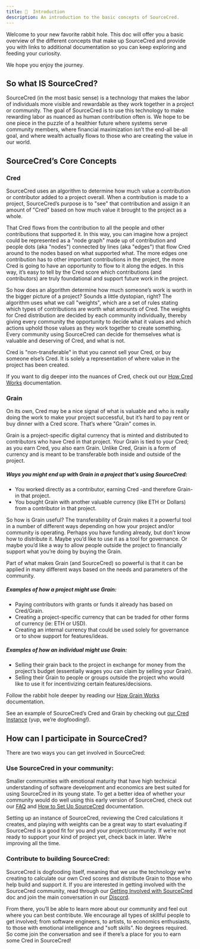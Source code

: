 ```yaml
---
title: 🌱  Introduction
description: An introduction to the basic concepts of SourceCred.
---
```


Welcome to your new favorite rabbit hole. This doc will offer you a basic
overview of the different concepts that make up SourceCred and provide you with
links to additional documentation so you can keep exploring and feeding your
curiosity.

We hope you enjoy the journey.

## So what IS SourceCred?

SourceCred (in the most basic sense) is a technology that makes the labor of
individuals more visible and rewardable as they work together in a project or
community. The goal of SourceCred is to use this technology to make rewarding
labor as nuanced as human contribution often is. We hope to be one piece in the
puzzle of a healthier future where systems serve community members, where
financial maximization isn’t the end-all be-all goal, and where wealth actually
flows to those who are creating the value in our world.

## SourceCred’s Core Concepts

### Cred

SourceCred uses an algorithm to determine how much value a contribution or
contributor added to a project overall. When a contribution is made to a
project, SourceCred’s purpose is to "see" that contribution and assign it an
amount of "Cred" based on how much value it brought to the project as a whole.

That Cred flows from the contribution to all the people and other contributions
that supported it. In this way, you can imagine how a project could be
represented as a "node graph" made up of contribution and people dots (aka
"nodes") connected by lines (aka "edges") that flow Cred around to the nodes
based on what supported what. The more edges one contribution has to other
important contributions in the project, the more Cred is going to have an
opportunity to flow to it along the edges. In this way, it’s easy to tell by the
Cred score which contributions (and contributors) are truly foundational and
support future work in the project.

So how does an algorithm determine how much someone’s work is worth in the
bigger picture of a project? Sounds a little dystopian, right? The algorithm
uses what we call "weights", which are a set of rules stating which types of
contributions are worth what amounts of Cred. The weights for Cred distribution
are decided by each community individually, thereby giving every community the
opportunity to decide what it values and which actions uphold those values as
they work together to create something. Every community using SourceCred can
decide for themselves what is valuable and deserving of Cred, and what is not.

Cred is "non-transferable" in that you cannot sell your Cred, or buy someone
else’s Cred. It is solely a representation of where value in the project has
been created.

If you want to dig deeper into the nuances of Cred, check out our
[How Cred Works](https://sourcecred.io/docs/beta/cred) documentation.

### Grain

On its own, Cred may be a nice signal of what is valuable and who is really
doing the work to make your project successful, but it’s hard to pay rent or buy
dinner with a Cred score. That’s where "Grain" comes in.

Grain is a project-specific digital currency that is minted and distributed to
contributors who have Cred in that project. Your Grain is tied to your Cred; as
you earn Cred, you also earn Grain. Unlike Cred, Grain is a form of currency and
is meant to be transferable both inside and outside of the project.

##### Ways you might end up with Grain in a project that’s using SourceCred:

- You worked directly as a contributor, earning Cred -and therefore Grain- in
  that project.
- You bought Grain with another valuable currency (like ETH or Dollars) from a
  contributor in that project.

So how is Grain useful? The transferability of Grain makes it a powerful tool in
a number of different ways depending on how your project and/or community is
operating. Perhaps you have funding already, but don’t know how to distribute
it. Maybe you’d like to use it as a tool for governance. Or maybe you’d like a
way to allow people outside the project to financially support what you’re doing
by buying the Grain.

Part of what makes Grain (and SourceCred) so powerful is that it can be applied
in many different ways based on the needs and parameters of the community.

##### Examples of how a project might use Grain:

- Paying contributors with grants or funds it already has based on Cred/Grain.
- Creating a project-specific currency that can be traded for other forms of
  currency (ie: ETH or USD).
- Creating an internal currency that could be used solely for governance or to
  show support for features/ideas.

##### Examples of how an individual might use Grain:

- Selling their grain back to the project in exchange for money from the
  project’s budget (essentially wages you can claim by selling your Grain).
- Selling their Grain to people or groups outside the project who would like to
  use it for incentivizing certain features/decisions.

Follow the rabbit hole deeper by reading our
[How Grain Works](https://sourcecred.io/docs/beta/grain) documentation.

See an example of SourceCred’s Cred and Grain by checking out
[our Cred Instance](http://cred.sourcecred.io/#/explorer) (yup, we’re
dogfooding!).

## How can I participate in SourceCred?

There are two ways you can get involved in SourceCred:

### Use SourceCred in your community:

Smaller communities with emotional maturity that have high technical
understanding of software development and economics are best suited for using
SourceCred in its young state. To get a better idea of whether your community
would do well using this early version of SourceCred, check out our
[FAQ](https://sourcecred.io/docs/beta/FAQ) and
[How to Set Up SourceCred](https://sourcecred.io/docs/beta/setup-guide)
documentation.

Setting up an instance of SourceCred, reviewing the Cred calculations it
creates, and playing with weights can be a great way to start evaluating if
SourceCred is a good fit for you and your project/community. If we’re not ready
to support your kind of project yet, check back in later. We’re improving all
the time.

### Contribute to building SourceCred:

SourceCred is dogfooding itself, meaning that we use the technology we’re
creating to calculate our own Cred scores and distribute Grain to those who help
build and support it. If you are interested in getting involved with the
SourceCred community, read through our
[Getting Involved with SourceCred](https://sourcecred.io/docs/beta/get-involved)
doc and join the main conversation in our
[Discord](https://sourcecred.io/discord).

From there, you’ll be able to learn more about our community and feel out where
you can best contribute. We encourage all types of skillful people to get
involved; from software engineers, to artists, to economics enthusiasts, to
those with emotional intelligence and "soft skills". No degrees required. So
come join the conversation and see if there’s a place for you to earn some Cred
in SourceCred!
